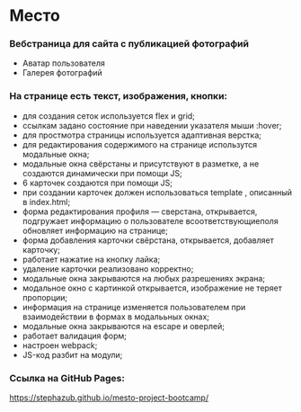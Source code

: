 # Место

### Вебстраница для сайта с публикацией фотографий
* Аватар пользователя
* Галерея фотографий

### На странице есть текст, изображения, кнопки:
* для создания сеток используется flex и grid;
* ссылкам задано состояние при наведении указателя мыши :hover;
* для простмотра страницы используется адаптивная верстка;
* для редактирования содержимого на странице использутся модальные окна;
* модальные окна свёрстаны и присутствуют в разметке, а не создаются динамически при помощи JS;
* 6 карточек создаются при помощи JS;
* при создании карточек должен использоваться template , описанный в index.html;
* форма редактирования профиля — сверстана, открывается, подгружает информацию о пользователе всоответствующиеполя обновляет информацию на странице;
* форма добавления карточки свёрстана, открывается, добавляет карточку;
* работает нажатие на кнопку лайка;
* удаление карточки реализовано корректно;
* модальные окна закрываются на любых разрешениях экрана;
* модальное окно с картинкой открывается, изображение не теряет пропорции;
* информация на странице изменяется пользователем при взаимодействии в формах в модалььных окнах;
* модальные окна закрываются на escape и оверлей;
* работает валидация форм;
* настроен webpack;
* JS-код разбит на модули;



### Ссылка на GitHub Pages:
https://stephazub.github.io/mesto-project-bootcamp/